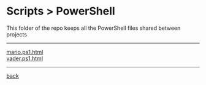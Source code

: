 # Scripts > PowerShell
This folder of the repo keeps all the PowerShell files shared between projects

---------------------------
[mario.ps1.html](mario.ps1.html)<br>
[vader.ps1.html](vader.ps1.html)<br>

---------------------------

[back](../)
